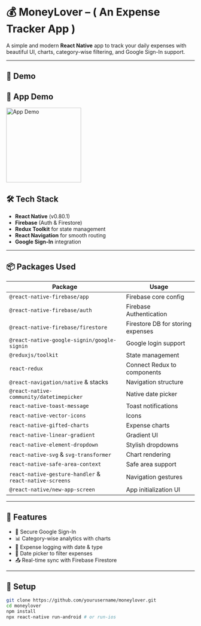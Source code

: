 # 💰 MoneyLover –      ( An Expense Tracker App )

A simple and modern **React Native** app to track your daily expenses with beautiful UI, charts, category-wise filtering, and Google Sign-In support.

---

## 📸 Demo

## 📱 App Demo

<img src="https://github.com/user-attachments/assets/0ef18169-4fd5-485c-8e87-08b53e3d5cc3" alt="App Demo" width="200"/>



## 🛠️ Tech Stack

- **React Native** (v0.80.1)
- **Firebase** (Auth & Firestore)
- **Redux Toolkit** for state management
- **React Navigation** for smooth routing
- **Google Sign-In** integration

---

## 📦 Packages Used

| Package | Usage |
|--------|-------|
| `@react-native-firebase/app` | Firebase core config |
| `@react-native-firebase/auth` | Firebase Authentication |
| `@react-native-firebase/firestore` | Firestore DB for storing expenses |
| `@react-native-google-signin/google-signin` | Google login support |
| `@reduxjs/toolkit` | State management |
| `react-redux` | Connect Redux to components |
| `@react-navigation/native` & stacks | Navigation structure |
| `@react-native-community/datetimepicker` | Native date picker |
| `react-native-toast-message` | Toast notifications |
| `react-native-vector-icons` | Icons |
| `react-native-gifted-charts` | Expense charts |
| `react-native-linear-gradient` | Gradient UI |
| `react-native-element-dropdown` | Stylish dropdowns |
| `react-native-svg` & `svg-transformer` | Chart rendering |
| `react-native-safe-area-context` | Safe area support |
| `react-native-gesture-handler` & `react-native-screens` | Navigation gestures |
| `@react-native/new-app-screen` | App initialization UI |

---

## 🚀 Features

- 🔐 Secure Google Sign-In
- 📊 Category-wise analytics with charts
- 🧾 Expense logging with date & type
- 📆 Date picker to filter expenses
- 📤 Real-time sync with Firebase Firestore

---

## 🧪 Setup

```bash
git clone https://github.com/yourusername/moneylover.git
cd moneylover
npm install
npx react-native run-android # or run-ios
